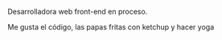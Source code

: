 Desarrolladora web front-end en proceso.

Me gusta el código, las papas fritas con ketchup y hacer yoga
